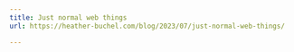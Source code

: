 ```yaml
---
title: Just normal web things
url: https://heather-buchel.com/blog/2023/07/just-normal-web-things/

---
```

